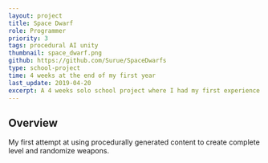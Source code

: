 ```yaml
---
layout: project
title: Space Dwarf
role: Programmer
priority: 3
tags: procedural AI unity
thumbnail: space_dwarf.png
github: https://github.com/Surue/SpaceDwarfs
type: school-project
time: 4 weeks at the end of my first year
last_update: 2019-04-20
excerpt: A 4 weeks solo school project where I had my first experience in <b>AI and procedural generated content</b>.
---
```

## Overview
My first attempt at using procedurally generated content to create complete level and randomize weapons.
